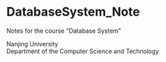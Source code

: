 # DatabaseSystem_Note
Notes for the course "Database System"

Nanjing University  
Department of the Computer Science and Technology
